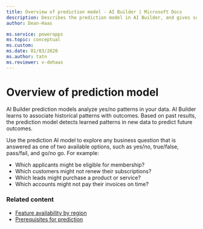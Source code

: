 ```yaml
---
title: Overview of prediction model - AI Builder | Microsoft Docs
description: Describes the prediction model in AI Builder, and gives some examples of how you might use it.
author: Dean-Haas

ms.service: powerapps
ms.topic: conceptual
ms.custom: 
ms.date: 01/03/2020
ms.author: tatn
ms.reviewer: v-dehaas
---
```


# Overview of prediction model

AI Builder prediction models analyze yes/no patterns in your data. AI Builder learns to associate historical patterns with outcomes. Based on past results, the prediction model detects learned patterns in new data to predict future outcomes.

Use the prediction AI model to explore any business question that is answered as one of two available options, such as yes/no, true/false, pass/fail, and go/no go. For example:

- Which applicants might be eligible for membership?
- Which customers might not renew their subscriptions?
- Which leads might purchase a product or service?
- Which accounts might not pay their invoices on time?

### Related content

- [Feature availability by region](availability-region.md)
- [Prerequisites for prediction](prediction-prereq.md)
